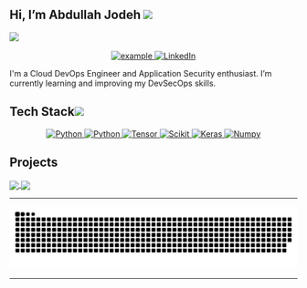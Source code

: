 ## Hi, I’m Abdullah Jodeh <img src = "https://raw.githubusercontent.com/MartinHeinz/MartinHeinz/master/wave.gif" width = 30px> 
<p>
  <a href="https://github.com/DenverCoder1/readme-typing-svg"><img src="https://readme-typing-svg.herokuapp.com?&font=IBM+Plex+Sans&color=abcdef&size=20&lines=Welcome+to+my+GitHub+Profile!;I'm+a+DevOps+Engineer;I'm+also+studying+Computer+Engineering" /></a>
</p>

<p align ="center">	
  <a href="mailto:abdullah.jodeh01@gmail.com?subject=Feedback%20From%20Github&body=Hello," target="_blank">
    <img src="https://img.shields.io/badge/Gmail-D14836?style=for-the-badge&logo=gmail&logoColor=white" alt="example"/>
  </a>
   <a href="https://www.linkedin.com/in/abdullah-jodeh-175967213" target="_blank">
    <img alt="LinkedIn" src="https://img.shields.io/badge/LinkedIn-0077B5?style=for-the-badge&logo=linkedin&logoColor=white">
  </a>   
 
  </a>  
  </p>


<p >I'm a Cloud DevOps Engineer and Application Security enthusiast.
I’m currently learning and improving my DevSecOps skills.
</p>



## Tech Stack<img src = "https://media2.giphy.com/media/QssGEmpkyEOhBCb7e1/giphy.gif?cid=ecf05e47a0n3gi1bfqntqmob8g9aid1oyj2wr3ds3mg700bl&rid=giphy.gif" width = 32px> 

<p align="center">
  <a href="https://www.python.org" target="_blank">
    <img alt="Python" src="https://img.shields.io/badge/Python-3776AB?style=for-the-badge&logo=python&logoColor=white">
  </a>
  
  <a href="" target="_blank">
    <img alt="Python" src="https://img.shields.io/badge/docker-%230db7ed.svg?style=for-the-badge&logo=docker&logoColor=white">
  </a>
  
   <a href="" target="_blank">
    <img alt="Tensor" src="https://img.shields.io/badge/kubernetes-%23326ce5.svg?style=for-the-badge&logo=kubernetes&logoColor=white">
  </a>

   <a href="https://scikit-learn.org/" target="_blank">
    <img alt="Scikit" src="https://img.shields.io/badge/Linux-FCC624?style=for-the-badge&logo=linux&logoColor=black">
  </a>

   <a href="https://keras.io/" target="_blank">
    <img alt="Keras" src="https://img.shields.io/badge/jenkins-%232C5263.svg?style=for-the-badge&logo=jenkins&logoColor=white">
  </a>

   <a href="https://numpy.org/" target="_blank">
    <img alt="Numpy" src="https://img.shields.io/badge/AWS-%23FF9900.svg?style=for-the-badge&logo=amazon-aws&logoColor=white">
  </a>

   
</p>

## Projects

<a href="https://github.com/jodeh/Dockerized-Django-Nginx-Mysql"> 

  <!-- Change the `github-readme-stats.anuraghazra1.vercel.app` to `github-readme-stats.vercel.app`  -->

  <img align="center" src="https://github-readme-stats.vercel.app/api/pin/?username=jodeh&repo=Dockerized-Django-Nginx-Mysql&theme=tokyonight" />

</a>  

<a href="https://github.com/jodeh/K8s-Django-app.git">

  <!-- Change the `github-readme-stats.anuraghazra1.vercel.app` to `github-readme-stats.vercel.app`  -->

  <img align="center" src="https://github-readme-stats.vercel.app/api/pin/?username=jodeh&repo=K8s-Django-app&theme=tokyonight" />

</a> 

----

<p align="center">
  <img  src="https://raw.githubusercontent.com/Elanza-48/Elanza-48/main/resources/img/github-contribution-grid-snake.svg"
    alt="example" />
</p>

-----
